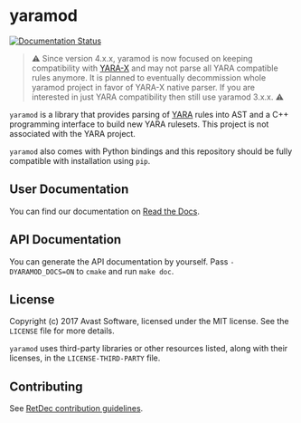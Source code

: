 # yaramod

[![Documentation Status](https://readthedocs.org/projects/yaramod/badge/?version=latest)](https://yaramod.readthedocs.io/en/latest/?badge=latest)

> :warning: Since version 4.x.x, yaramod is now focused on keeping compatibility with [YARA-X](https://github.com/VirusTotal/yara-x) and may not parse all YARA compatible rules anymore. It is planned to eventually decommission whole yaramod project in favor of YARA-X native parser. If you are interested in just YARA compatibility then still use yaramod 3.x.x. :warning:

`yaramod` is a library that provides parsing of [YARA](https://github.com/VirusTotal/yara) rules into AST and a C++ programming interface to build new YARA rulesets. This project is not associated with the YARA project.

`yaramod` also comes with Python bindings and this repository should be fully compatible with installation using `pip`.

## User Documentation

You can find our documentation on [Read the Docs](https://yaramod.readthedocs.io/en/latest/).

## API Documentation

You can generate the API documentation by yourself. Pass `-DYARAMOD_DOCS=ON` to `cmake` and run `make doc`.

## License

Copyright (c) 2017 Avast Software, licensed under the MIT license. See the `LICENSE` file for more details.

`yaramod` uses third-party libraries or other resources listed, along with their licenses, in the `LICENSE-THIRD-PARTY` file.

## Contributing

See [RetDec contribution guidelines](https://github.com/avast/retdec/wiki/Contribution-Guidelines).
